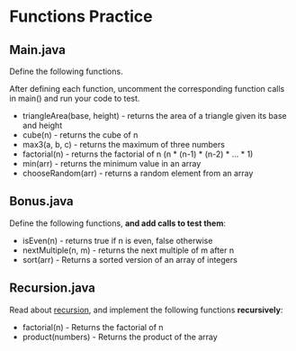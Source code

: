 # Functions Practice

## Main.java
Define the following functions.

After defining each function, uncomment the corresponding function calls in main() and run your code to test.

* triangleArea(base, height) - returns the area of a triangle given its base and height
* cube(n) - returns the cube of n
* max3(a, b, c) - returns the maximum of three numbers
* factorial(n) - returns the factorial of n (n * (n-1) * (n-2) * ... * 1)
* min(arr) - returns the minimum value in an array
* chooseRandom(arr) - returns a random element from an array

## Bonus.java
Define the following functions, **and add calls to test them**:
* isEven(n) - returns true if n is even, false otherwise
* nextMultiple(n, m) - returns the next multiple of m after n
* sort(arr) - Returns a sorted version of an array of integers


## Recursion.java
Read about [recursion](https://www.geeksforgeeks.org/recursion-in-java/), and implement the following functions **recursively**:

* factorial(n) - Returns the factorial of n
* product(numbers) - Returns the product of the array